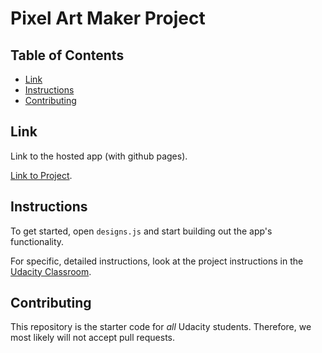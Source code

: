 # Pixel Art Maker Project

## Table of Contents

* [Link](#Link)
* [Instructions](#instructions)
* [Contributing](#contributing)

## Link

Link to the hosted app (with github pages).

[Link to Project](https://runo-saduwa.github.io/pixel-art-maker).

## Instructions

To get started, open `designs.js` and start building out the app's functionality.

For specific, detailed instructions, look at the project instructions in the [Udacity Classroom](https://classroom.udacity.com/me).

## Contributing

This repository is the starter code for _all_ Udacity students. Therefore, we most likely will not accept pull requests.
